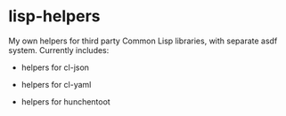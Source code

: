# lisp-helpers

My own helpers for third party Common Lisp libraries, with separate asdf system.
Currently includes:

* helpers for cl-json

* helpers for cl-yaml

* helpers for hunchentoot
